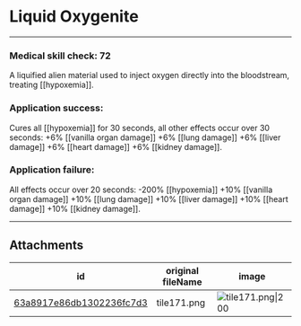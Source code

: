 # Liquid Oxygenite

 

---

### Medical skill check: 72
A liquified alien material used to inject oxygen directly into the bloodstream, treating [[hypoxemia]].

### Application success:
Cures all [[hypoxemia]] for 30 seconds, all other effects occur over 30 seconds:
+6% [[vanilla organ damage]]
+6% [[lung damage]]
+6% [[liver damage]]
+6% [[heart damage]]
+6% [[kidney damage]]. 

### Application failure:
All effects occur over 20 seconds:
-200% [[hypoxemia]]
+10% [[vanilla organ damage]]
+10% [[lung damage]]
+10% [[liver damage]]
+10% [[heart damage]]
+10% [[kidney damage]]. 

---

## Attachments

id | original fileName | image
---|---|---
[63a8917e86db1302236fc7d3](63a8917e86db1302236fc7d3.png) | tile171.png | ![tile171.png\|200](63a8917e86db1302236fc7d3.png)